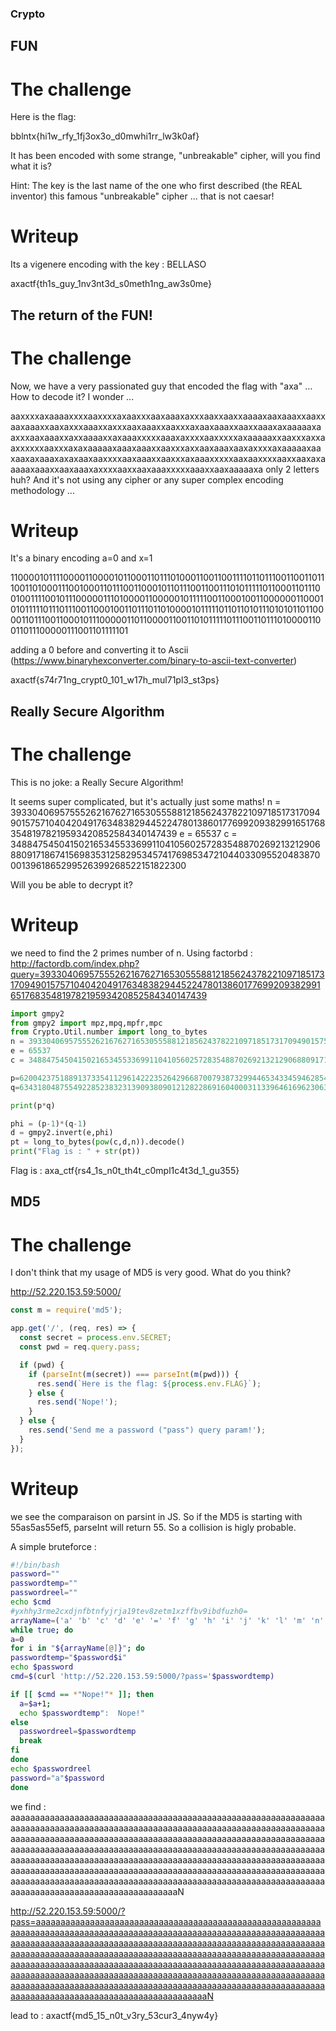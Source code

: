### Crypto

## FUN

# The challenge

Here is the flag:

bblntx{hi1w_rfy_1fj3ox3o_d0mwhi1rr_lw3k0af}

It has been encoded with some strange, "unbreakable" cipher, will you find what it is?

Hint: The key is the last name of the one who first described (the REAL inventor) this famous "unbreakable" cipher ... that is not caesar!

# Writeup

Its a vigenere encoding with the key :  BELLASO

axactf{th1s_guy_1nv3nt3d_s0meth1ng_aw3s0me}


## The return of the FUN!

# The challenge

Now, we have a very passionated guy that encoded the flag with "axa" ... How to decode it? I wonder ...

aaxxxxaxaaaaxxxxaaxxxxaxaaxxxaaxaaaxaxxxaaxxaaxxaaaaxaaxaaaxxaaxxaaxaaaxxaaxaxxxaaaxxaxxxaaxaaaxxaaxxxaxaaxaaaxxaaxxaaaxaxaaaaaxaaxxxaaxaaaxxaxxaaaaxxaxaaaxxxxxaaaxaxxxxaaxxxxxaxaaaaaxxaaxxxaxxaaxxxxxxaaxxxaxaxaaaaaxaaaxaaaxxaaxxxaxxaaxaaaxaaxaxxxxaxaaaaaxaaxaaxaxaaaxaxaxaaxaaxxxxaaxaaaxxaaxxxaxaaaxxxxxaaxaaxxxxaaxxaaxaxaaaaaxaaaxxaaxaaaxaxxxxaaxxaaxaaaxxxxxaaaxxaaxaaaaaxa
only 2 letters huh? And it's not using any cipher or any super complex encoding methodology ...

# Writeup

It's a binary encoding a=0 and x=1

110000101111000011000010110001101110100011001100111101101110011001101110011010001110010001101110011000101101110011001110101111101100011011100100111100101110000011101000011000001011111001100010011000000110001010111110111011100110001001101110110100001011111011011010111010101101100001101110011000101110000011011000011001101011111011100110111010000110011011100000111001101111101

adding a 0 before and converting it to Ascii (https://www.binaryhexconverter.com/binary-to-ascii-text-converter)

axactf{s74r71ng_crypt0_101_w17h_mul71pl3_st3ps}



## Really Secure Algorithm

# The challenge

This is no joke: a Really Secure Algorithm!

It seems super complicated, but it's actually just some maths!
n = 3933040695755526216762716530555881218562437822109718517317094901575710404204917634838294452247801386017769920938299165176835481978219593420852584340147439
e = 65537
c = 3488475450415021653455336991104105602572835488702692132129068809171867415698353125829534574176985347210440330955204838700013961865299526399268522151822300

Will you be able to decrypt it?

# Writeup

we need to find the 2 primes number of n. Using factorbd : 
http://factordb.com/index.php?query=3933040695755526216762716530555881218562437822109718517317094901575710404204917634838294452247801386017769920938299165176835481978219593420852584340147439


```python
import gmpy2
from gmpy2 import mpz,mpq,mpfr,mpc
from Crypto.Util.number import long_to_bytes
n = 3933040695755526216762716530555881218562437822109718517317094901575710404204917634838294452247801386017769920938299165176835481978219593420852584340147439
e = 65537
c = 3488475450415021653455336991104105602572835488702692132129068809171867415698353125829534574176985347210440330955204838700013961865299526399268522151822300

p=62004237518891373354112961422235264296687007938732994465343345946285469463571
q=63431804875549228523832313909380901212822869160400031133964616962306316224309

print(p*q)

phi = (p-1)*(q-1)
d = gmpy2.invert(e,phi)
pt = long_to_bytes(pow(c,d,n)).decode()
print("Flag is : " + str(pt))
```
Flag is : axa_ctf{rs4_1s_n0t_th4t_c0mpl1c4t3d_1_gu355}



## MD5

# The challenge


I don't think that my usage of MD5 is very good. What do you think?

http://52.220.153.59:5000/

```javascript
const m = require('md5');

app.get('/', (req, res) => {
  const secret = process.env.SECRET;
  const pwd = req.query.pass;

  if (pwd) {
    if (parseInt(m(secret)) === parseInt(m(pwd))) {
      res.send(`Here is the flag: ${process.env.FLAG}`);
    } else {
      res.send('Nope!');
    }
  } else {
    res.send('Send me a password ("pass") query param!');
  }
});
```


# Writeup

we see the comparaison on parsint in JS. So if the MD5 is starting with 55as5as55ef5, parseInt will return 55.
So a collision is higly probable.

A simple bruteforce :

```bash
#!/bin/bash    
password=""
passwordtemp=""
passwordreel=""
echo $cmd
#yxhhy3rme2cxdjnfbtnfyjrja19tev8zetm1xzffbv9ibdfuzh0=
arrayName=('a' 'b' 'c' 'd' 'e' '=' 'f' 'g' 'h' 'i' 'j' 'k' 'l' 'm' 'n' 'o' 'p' 'q' 'r' 's' 't' 'u' 'v' 'w' 'x' 'y' 'z' 'A' 'B' 'C' 'D' 'E' 'F' 'G' 'H' 'I' 'J' 'K' 'L' 'M' 'N' 'O' 'P' 'Q' 'R' 'S' 'T' 'U' 'V' 'W' 'X' 'Y' 'Z' '0' '1' '2' '3' '4' '5' '6' '7' '8' '9')
while true; do
a=0
for i in "${arrayName[@]}"; do
passwordtemp="$password$i"
echo $password
cmd=$(curl 'http://52.220.153.59:5000/?pass='$passwordtemp)

if [[ $cmd == *"Nope!"* ]]; then
  a=$a+1;
  echo $passwordtemp":  Nope!"
else
  passwordreel=$passwordtemp
  break
fi
done
echo $passwordreel
password="a"$password
done
```

we find : 
aaaaaaaaaaaaaaaaaaaaaaaaaaaaaaaaaaaaaaaaaaaaaaaaaaaaaaaaaaaaaaaaaaaaaaaaaaaaaaaaaaaaaaaaaaaaaaaaaaaaaaaaaaaaaaaaaaaaaaaaaaaaaaaaaaaaaaaaaaaaaaaaaaaaaaaaaaaaaaaaaaaaaaaaaaaaaaaaaaaaaaaaaaaaaaaaaaaaaaaaaaaaaaaaaaaaaaaaaaaaaaaaaaaaaaaaaaaaaaaaaaaaaaaaaaaaaaaaaaaaaaaaaaaaaaaaaaaaaaaaaaaaaaaaaaaaaaaaaaaaaaaaaaaaaaaaaaaaaaaaaaaaaaaaaaaaaaaaaaaaaaaaaaaaaaaaaaaaaaaaaaaaaaaaaaaaaaaaaaaaaaaaaaaaaaaaaaaaaaaaaaaaaaaaaaaaaaaaaaaaaaaaaaaaaaaaaaaaaaaaaaaaaaaaaaaaaaaaaaaaaaaaaaaaaaaaaaaaaaaaaaN

http://52.220.153.59:5000/?pass=aaaaaaaaaaaaaaaaaaaaaaaaaaaaaaaaaaaaaaaaaaaaaaaaaaaaaaaaaaaaaaaaaaaaaaaaaaaaaaaaaaaaaaaaaaaaaaaaaaaaaaaaaaaaaaaaaaaaaaaaaaaaaaaaaaaaaaaaaaaaaaaaaaaaaaaaaaaaaaaaaaaaaaaaaaaaaaaaaaaaaaaaaaaaaaaaaaaaaaaaaaaaaaaaaaaaaaaaaaaaaaaaaaaaaaaaaaaaaaaaaaaaaaaaaaaaaaaaaaaaaaaaaaaaaaaaaaaaaaaaaaaaaaaaaaaaaaaaaaaaaaaaaaaaaaaaaaaaaaaaaaaaaaaaaaaaaaaaaaaaaaaaaaaaaaaaaaaaaaaaaaaaaaaaaaaaaaaaaaaaaaaaaaaaaaaaaaaaaaaaaaaaaaaaaaaaaaaaaaaaaaaaaaaaaaaaaaaaaaaaaaaaaaaaaaaaaaaaaaaaaaaaaaaaaaaaaaaaaaaaaaN

lead to : axactf{md5_15_n0t_v3ry_53cur3_4nyw4y}
